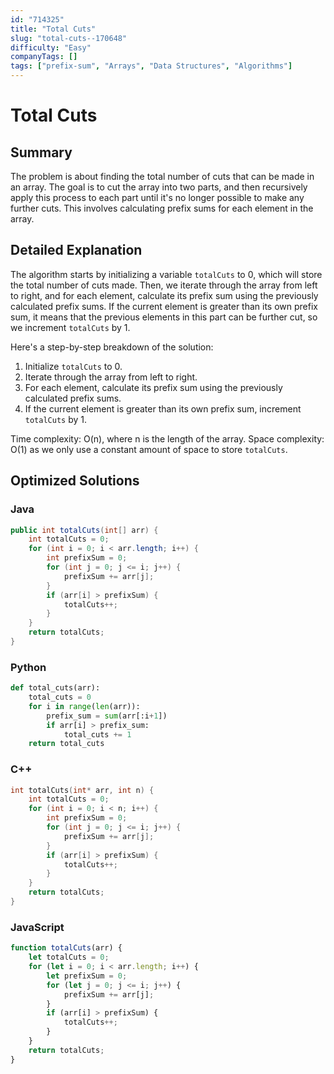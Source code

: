 ```yaml
---
id: "714325"
title: "Total Cuts"
slug: "total-cuts--170648"
difficulty: "Easy"
companyTags: []
tags: ["prefix-sum", "Arrays", "Data Structures", "Algorithms"]
---
```


# Total Cuts

## Summary
The problem is about finding the total number of cuts that can be made in an array. The goal is to cut the array into two parts, and then recursively apply this process to each part until it's no longer possible to make any further cuts. This involves calculating prefix sums for each element in the array.

## Detailed Explanation
The algorithm starts by initializing a variable `totalCuts` to 0, which will store the total number of cuts made. Then, we iterate through the array from left to right, and for each element, calculate its prefix sum using the previously calculated prefix sums. If the current element is greater than its own prefix sum, it means that the previous elements in this part can be further cut, so we increment `totalCuts` by 1.

Here's a step-by-step breakdown of the solution:

1. Initialize `totalCuts` to 0.
2. Iterate through the array from left to right.
3. For each element, calculate its prefix sum using the previously calculated prefix sums.
4. If the current element is greater than its own prefix sum, increment `totalCuts` by 1.

Time complexity: O(n), where n is the length of the array.
Space complexity: O(1) as we only use a constant amount of space to store `totalCuts`.

## Optimized Solutions

### Java
```java
public int totalCuts(int[] arr) {
    int totalCuts = 0;
    for (int i = 0; i < arr.length; i++) {
        int prefixSum = 0;
        for (int j = 0; j <= i; j++) {
            prefixSum += arr[j];
        }
        if (arr[i] > prefixSum) {
            totalCuts++;
        }
    }
    return totalCuts;
}
```

### Python
```python
def total_cuts(arr):
    total_cuts = 0
    for i in range(len(arr)):
        prefix_sum = sum(arr[:i+1])
        if arr[i] > prefix_sum:
            total_cuts += 1
    return total_cuts
```

### C++
```cpp
int totalCuts(int* arr, int n) {
    int totalCuts = 0;
    for (int i = 0; i < n; i++) {
        int prefixSum = 0;
        for (int j = 0; j <= i; j++) {
            prefixSum += arr[j];
        }
        if (arr[i] > prefixSum) {
            totalCuts++;
        }
    }
    return totalCuts;
}
```

### JavaScript
```javascript
function totalCuts(arr) {
    let totalCuts = 0;
    for (let i = 0; i < arr.length; i++) {
        let prefixSum = 0;
        for (let j = 0; j <= i; j++) {
            prefixSum += arr[j];
        }
        if (arr[i] > prefixSum) {
            totalCuts++;
        }
    }
    return totalCuts;
}
```